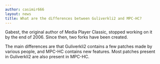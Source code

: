 ```yaml
---
author: casimir666
layout: news
title: What are the differences between Guliverkli2 and MPC-HC?
---
```


Gabest, the original author of Media Player Classic, stopped working on it by the end of 2006.
Since then, two forks have been created.

The main differences are that Guliverkli2 contains a few patches made by various people,
and MPC-HC contains new features. Most patches present in Guliverkli2 are also present in MPC-HC.
